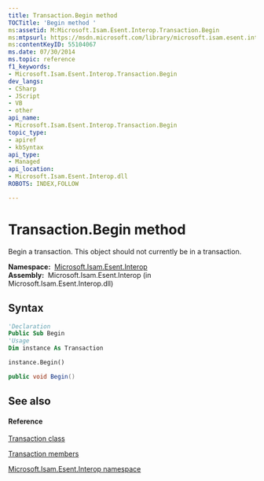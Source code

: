 ```yaml
---
title: Transaction.Begin method 
TOCTitle: 'Begin method '
ms:assetid: M:Microsoft.Isam.Esent.Interop.Transaction.Begin
ms:mtpsurl: https://msdn.microsoft.com/library/microsoft.isam.esent.interop.transaction.begin(v=EXCHG.10)
ms:contentKeyID: 55104067
ms.date: 07/30/2014
ms.topic: reference
f1_keywords:
- Microsoft.Isam.Esent.Interop.Transaction.Begin
dev_langs:
- CSharp
- JScript
- VB
- other
api_name: 
- Microsoft.Isam.Esent.Interop.Transaction.Begin
topic_type: 
- apiref
- kbSyntax
api_type: 
- Managed
api_location: 
- Microsoft.Isam.Esent.Interop.dll
ROBOTS: INDEX,FOLLOW

---
```


# Transaction.Begin method

Begin a transaction. This object should not currently be in a transaction.

**Namespace:**  [Microsoft.Isam.Esent.Interop](./microsoft.isam.esent.interop-namespace.md)  
**Assembly:**  Microsoft.Isam.Esent.Interop (in Microsoft.Isam.Esent.Interop.dll)

## Syntax

``` vb
'Declaration
Public Sub Begin
'Usage
Dim instance As Transaction

instance.Begin()
```

``` csharp
public void Begin()
```

## See also

#### Reference

[Transaction class](./transaction-class.md)

[Transaction members](./transaction-members.md)

[Microsoft.Isam.Esent.Interop namespace](./microsoft.isam.esent.interop-namespace.md)